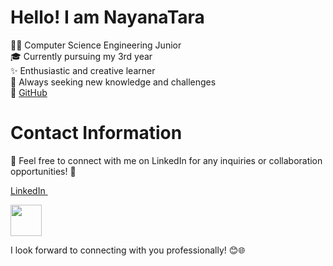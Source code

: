 # Hello! I am NayanaTara 

👩‍💻 Computer Science Engineering Junior  
🎓 Currently pursuing my 3rd year  
✨ Enthusiastic and creative learner  
🌱 Always seeking new knowledge and challenges  
🔗 [GitHub](https://github.com/NayanaTara07?tab=repositories)

# Contact Information

🤝 Feel free to connect with me on LinkedIn for any inquiries or collaboration opportunities! 🚀


<a href="www.linkedin.com/in/nayanatara-raj-beela-0b86a9297" target="blank">LinkedIn </a>

<img src="https://user-images.githubusercontent.com/74038190/216120981-b9507c36-0e04-4469-8e27-c99271b45ba5.png" width="50" height="50"/>

I look forward to connecting with you professionally! 😊🌐



